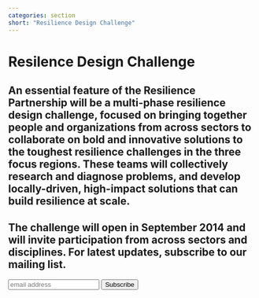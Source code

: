 ```yaml
---
categories: section
short: "Resilience Design Challenge"
---
```


# Resilence Design Challenge

<div class='rubik'></div>

## An essential feature of the Resilience Partnership will be a multi-phase resilience design challenge, focused on bringing together people and organizations from across sectors to collaborate on bold and innovative solutions to the toughest resilience challenges in the three focus regions. These teams will collectively research and diagnose problems, and develop locally-driven, high-impact solutions that can build resilience at scale.

## The challenge will open in September 2014 and will invite participation from across sectors and disciplines. __For latest updates, subscribe to our mailing list__.

<!-- Begin MailChimp Signup Form -->
<div id="mc_embed_signup" class='mc-embed'>
<form action="//rockefellerfoundation.us8.list-manage.com/subscribe/post?u=13b1929f69c721ee55b181c3e&amp;id=e5e75880a2" method="post" id="mc-embedded-subscribe-form" name="mc-embedded-subscribe-form" class="validate" target="_blank" novalidate>
	<input type="email" value="" name="EMAIL" class="email" id="mce-EMAIL" placeholder="email address" required>
    <!-- real people should not fill this in and expect good things - do not remove this or risk form bot signups-->
    <div style="position: absolute; left: -5000px;"><input type="text" name="b_13b1929f69c721ee55b181c3e_e5e75880a2" tabindex="-1" value=""></div>
    <input type="submit" value="Subscribe" name="subscribe" id="mc-embedded-subscribe" class="button">
</form>
</div>
<!--End mc_embed_signup-->
